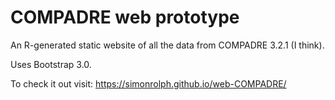 # COMPADRE web prototype 

An R-generated static website of all the data from COMPADRE 3.2.1 (I think).

Uses Bootstrap 3.0.

To check it out visit:
https://simonrolph.github.io/web-COMPADRE/
